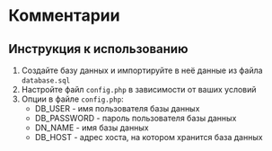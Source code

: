 # Комментарии

## Инструкция к использованию
1. Создайте базу данных и импортируйте в неё данные из файла `database.sql`
2. Настройте файл `config.php` в зависимости от ваших условий 
3. Опции в файле `config.php`:
    * DB_USER - имя пользователя базы данных
    * DB_PASSWORD - пароль пользователя базы данных
    * DN_NAME - имя базы данных
    * DB_HOST - адрес хоста, на котором хранится база данных
